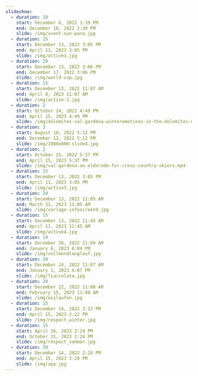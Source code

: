 ```yaml
---
slideshow:
  - duration: 20
    start: December 6, 2022 1:39 PM
    end: December 18, 2022 2:39 PM
    slide: /img/avent-sun-pana.jpg
  - duration: 15
    start: December 13, 2022 3:05 PM
    end: April 11, 2023 3:05 PM
    slide: /img/active1.jpg
  - duration: 20
    start: December 13, 2022 3:06 PM
    end: December 17, 2022 3:06 PM
    slide: /img/world-cup.jpg
  - duration: 15
    start: December 13, 2022 11:07 AM
    end: April 8, 2023 11:07 AM
    slide: /img/active-2.jpg
  - duration: 2
    start: October 24, 2022 4:49 PM
    end: April 15, 2023 4:49 PM
    slide: /img/dolomites-val-gardena-winteremotions-in-the-dolomites.mp4
  - duration: 3
    start: August 10, 2022 5:12 PM
    end: December 12, 2022 5:12 PM
    slide: /img/1080x600-slide4.jpg
  - duration: 2
    start: October 25, 2022 5:37 PM
    end: April 15, 2023 5:37 PM
    slide: /img/val-gardena-an-eldorado-for-cross-country-skiers.mp4
  - duration: 15
    start: December 13, 2022 3:05 PM
    end: April 11, 2023 3:05 PM
    slide: /img/active3.jpg
  - duration: 20
    start: December 13, 2022 11:05 AM
    end: March 31, 2023 11:05 AM
    slide: /img/vorlage-infoscreen9.jpg
  - duration: 15
    start: December 13, 2022 11:45 AM
    end: April 11, 2023 11:45 AM
    slide: /img/active4.jpg
  - duration: 19
    start: December 26, 2022 11:04 AM
    end: January 6, 2023 6:04 PM
    slide: /img/vollmondlanglauf.jpg
  - duration: 20
    start: December 24, 2022 11:07 AM
    end: January 1, 2023 4:07 PM
    slide: /img/fiaccolata.jpg
  - duration: 20
    start: December 22, 2022 11:08 AM
    end: February 15, 2023 11:08 AM
    slide: /img/eislaufen.jpg
  - duration: 15
    start: December 14, 2022 2:22 PM
    end: April 15, 2023 2:22 PM
    slide: /img/respect_winter.jpg
  - duration: 15
    start: April 16, 2023 2:24 PM
    end: October 31, 2023 2:24 PM
    slide: /img/respect_sommer.jpg
  - duration: 20
    start: December 14, 2022 2:24 PM
    end: April 15, 2023 2:24 PM
    slide: /img/app.jpg
---
```

